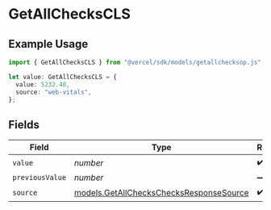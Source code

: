 # GetAllChecksCLS

## Example Usage

```typescript
import { GetAllChecksCLS } from "@vercel/sdk/models/getallchecksop.js";

let value: GetAllChecksCLS = {
  value: 5232.48,
  source: "web-vitals",
};
```

## Fields

| Field                                                                                    | Type                                                                                     | Required                                                                                 | Description                                                                              |
| ---------------------------------------------------------------------------------------- | ---------------------------------------------------------------------------------------- | ---------------------------------------------------------------------------------------- | ---------------------------------------------------------------------------------------- |
| `value`                                                                                  | *number*                                                                                 | :heavy_check_mark:                                                                       | N/A                                                                                      |
| `previousValue`                                                                          | *number*                                                                                 | :heavy_minus_sign:                                                                       | N/A                                                                                      |
| `source`                                                                                 | [models.GetAllChecksChecksResponseSource](../models/getallcheckschecksresponsesource.md) | :heavy_check_mark:                                                                       | N/A                                                                                      |